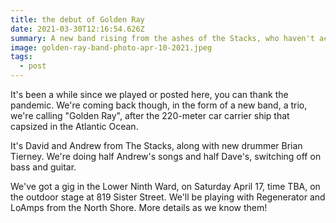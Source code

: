 ```yaml
---
title: the debut of Golden Ray
date: 2021-03-30T12:16:54.626Z
summary: A new band rising from the ashes of the Stacks, who haven't actually burned down.
image: golden-ray-band-photo-apr-10-2021.jpeg
tags:
  - post
---
```


It's been a while since we played or posted here, you can thank the pandemic. We're coming back though, in the form of a new band, a trio, we're calling "Golden Ray", after the 220-meter car carrier ship that capsized in the Atlantic Ocean.

It's David and Andrew from The Stacks, along with new drummer Brian Tierney. We're doing half Andrew's songs and half Dave's, switching off on bass and guitar.

We've got a gig in the Lower Ninth Ward, on Saturday April 17, time TBA, on the outdoor stage at 819 Sister Street. We'll be playing with Regenerator and LoAmps from the North Shore. More details as we know them!